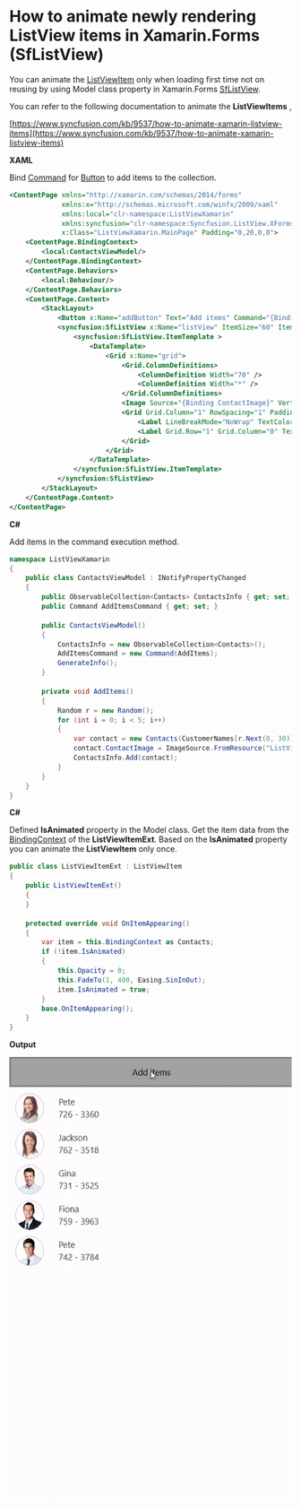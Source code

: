 # How to animate newly rendering ListView items in Xamarin.Forms (SfListView)

You can animate the [ListViewItem](https://help.syncfusion.com/cr/cref_files/xamarin/Syncfusion.SfListView.XForms~Syncfusion.ListView.XForms.ListViewItem.html) only when loading first time not on reusing by using Model class property in Xamarin.Forms [SfListView](https://help.syncfusion.com/xamarin/listview/overview).

You can refer to the following documentation to animate the **ListViewItems** ,

[https://www.syncfusion.com/kb/9537/how-to-animate-xamarin-listview-items](https://www.syncfusion.com/kb/9537/how-to-animate-xamarin-listview-items)

**XAML**

Bind [Command](https://docs.microsoft.com/en-us/dotnet/api/xamarin.forms.button.command#Xamarin_Forms_Button_Command) for [Button](https://docs.microsoft.com/en-us/xamarin/xamarin-forms/user-interface/button) to add items to the collection.

``` xml
<ContentPage xmlns="http://xamarin.com/schemas/2014/forms"
             xmlns:x="http://schemas.microsoft.com/winfx/2009/xaml"
             xmlns:local="clr-namespace:ListViewXamarin"
             xmlns:syncfusion="clr-namespace:Syncfusion.ListView.XForms;assembly=Syncfusion.SfListView.XForms"
             x:Class="ListViewXamarin.MainPage" Padding="0,20,0,0">
    <ContentPage.BindingContext>
        <local:ContactsViewModel/>
    </ContentPage.BindingContext>
    <ContentPage.Behaviors>
        <local:Behaviour/>
    </ContentPage.Behaviors>
    <ContentPage.Content>
        <StackLayout>
            <Button x:Name="addButton" Text="Add items" Command="{Binding AddItemsCommand}" HeightRequest="50"/>
            <syncfusion:SfListView x:Name="listView" ItemSize="60" ItemsSource="{Binding ContactsInfo}">
                <syncfusion:SfListView.ItemTemplate >
                    <DataTemplate>
                        <Grid x:Name="grid">
                            <Grid.ColumnDefinitions>
                                <ColumnDefinition Width="70" />
                                <ColumnDefinition Width="*" />
                            </Grid.ColumnDefinitions>
                            <Image Source="{Binding ContactImage}" VerticalOptions="Center" HorizontalOptions="Center" HeightRequest="50" WidthRequest="50"/>
                            <Grid Grid.Column="1" RowSpacing="1" Padding="10,0,0,0" VerticalOptions="Center">
                                <Label LineBreakMode="NoWrap" TextColor="#474747" Text="{Binding ContactName}"/>
                                <Label Grid.Row="1" Grid.Column="0" TextColor="#474747" LineBreakMode="NoWrap" Text="{Binding ContactNumber}"/>
                            </Grid>
                        </Grid>
                    </DataTemplate>
                </syncfusion:SfListView.ItemTemplate>
            </syncfusion:SfListView>
        </StackLayout>
    </ContentPage.Content>
</ContentPage>
```

**C#**

Add items in the command execution method.

``` c#
namespace ListViewXamarin
{
    public class ContactsViewModel : INotifyPropertyChanged
    {
        public ObservableCollection<Contacts> ContactsInfo { get; set; }
        public Command AddItemsCommand { get; set; }

        public ContactsViewModel()
        {
            ContactsInfo = new ObservableCollection<Contacts>();
            AddItemsCommand = new Command(AddItems);
            GenerateInfo();
        }

        private void AddItems()
        {
            Random r = new Random();
            for (int i = 0; i < 5; i++)
            {
                var contact = new Contacts(CustomerNames[r.Next(0, 30)], r.Next(720, 799).ToString() + " - " + r.Next(3010, 3999).ToString());
                contact.ContactImage = ImageSource.FromResource("ListViewXamarin.Images.Image" + r.Next(0, 28) + ".png");
                ContactsInfo.Add(contact);
            }
        }
    }
}
```
**C#**

Defined **IsAnimated** property in the Model class. Get the item data from the [BindingContext](https://help.syncfusion.com/cr/xamarin/Syncfusion.SfListView.XForms~Syncfusion.ListView.XForms.ListViewItem~BindingContext.html) of the **ListViewItemExt**. Based on the **IsAnimated** property you can animate the **ListViewItem** only once.

``` c#
public class ListViewItemExt : ListViewItem
{
    public ListViewItemExt()
    {
    }

    protected override void OnItemAppearing()
    {
        var item = this.BindingContext as Contacts;
        if (!item.IsAnimated)
        {
            this.Opacity = 0;
            this.FadeTo(1, 400, Easing.SinInOut);
            item.IsAnimated = true;
        }
        base.OnItemAppearing();
    }
}
```
**Output**

![AnimationForNewItem](https://github.com/SyncfusionExamples/animation-listview-item-xamarin/blob/master/ScreenShot/AnimationForNewItem.gif)
